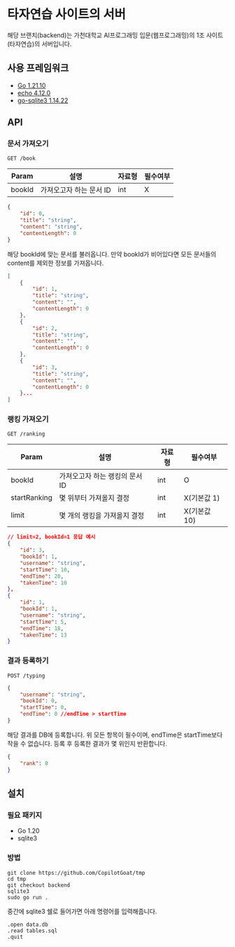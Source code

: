 # 타자연습 사이트의 서버

해당 브랜치(backend)는 가천대학교 AI프로그래밍 입문(웹프로그래밍)의 1조 사이트(타자연습)의 서버입니다.

## 사용 프레임워크
- [Go 1.21.10](https://go.dev/)
- [echo 4.12.0](https://echo.labstack.com/)
- [go-sqlite3 1.14.22](https://mattn.github.io/go-sqlite3/)

## API
### 문서 가져오기
```
GET /book
```
|Param|설명|자료형|필수여부|
|---|---|---|---|
|bookId|가져오고자 하는 문서 ID|int|X
```json
{
    "id": 0,
    "title": "string",
    "content": "string",
    "contentLength": 0
}
```
해당 bookId에 맞는 문서를 불러옵니다. 만약 bookId가 비어있다면 모든 문서들의 content를 제외한 정보를 가져옵니다.
```json
[
    {
        "id": 1,
        "title": "string",
        "content": "",
        "contentLength": 0
    },
    {
        "id": 2,
        "title": "string",
        "content": "",
        "contentLength": 0
    },
    {
        "id": 3,
        "title": "string",
        "content": "",
        "contentLength": 0
    }...
]
```
### 랭킹 가져오기
```
GET /ranking
```
|Param|설명|자료형|필수여부|
|---|---|---|---|
|bookId|가져오고자 하는 랭킹의 문서 ID|int|O
|startRanking|몇 위부터 가져올지 결정|int|X(기본값 1)
|limit|몇 개의 랭킹을 가져올지 결정|int|X(기본값 10)
```json
// limit=2, bookId=1 응답 예시
{
    "id": 3,
    "bookId": 1,
    "username": "string",
    "startTime": 10,
    "endTime": 20,
    "takenTime": 10
},
{
    "id": 1,
    "bookId": 1,
    "username": "string",
    "startTime": 5,
    "endTime": 18,
    "takenTime": 13
}
```
### 결과 등록하기
```
POST /typing
```
```json
{
    "username": "string",
    "bookId": 0,
    "startTime": 0,
    "endTime": 0 //endTime > startTime
}
```
해당 결과를 DB에 등록합니다. 위 모든 항목이 필수이며, endTime은 startTime보다 작을 수 없습니다. 등록 후 등록한 결과가 몇 위인지 반환합니다.
```json
{
    "rank": 0
}
```

## 설치
### 필요 패키지
- Go 1.20
- sqlite3
### 방법
```
git clone https://github.com/CopilotGoat/tmp
cd tmp
git checkout backend
sqlite3
sudo go run .
```
중간에 sqlite3 쉘로 들어가면 아래 명령어를 입력해줍니다.
```
.open data.db
.read tables.sql
.quit
```
